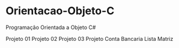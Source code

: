 # Orientacao-Objeto-C
Programação Orientada a Objeto C#

Projeto 01
Projeto 02
Projeto 03
Projeto Conta Bancaria
Lista
Matriz
